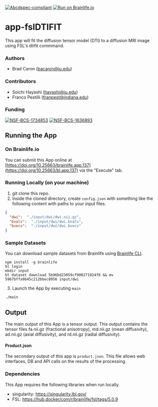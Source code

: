 [![Abcdspec-compliant](https://img.shields.io/badge/ABCD_Spec-v1.1-green.svg)](https://github.com/soichih/abcd-spec)
[![Run on Brainlife.io](https://img.shields.io/badge/Brainlife-bl.app.137-blue.svg)](https://doi.org/10.25663/brainlife.app.137)

# app-fslDTIFIT
This app will fit the diffusion tensor model (DTI) to a diffusion MRI image using FSL's dtifit commmand. 

### Authors
- Brad Caron (bacaron@iu.edu)

### Contributors
- Soichi Hayashi (hayashi@iu.edu)
- Franco Pestilli (franpest@indiana.edu)

### Funding
[![NSF-BCS-1734853](https://img.shields.io/badge/NSF_BCS-1734853-blue.svg)](https://nsf.gov/awardsearch/showAward?AWD_ID=1734853)
[![NSF-BCS-1636893](https://img.shields.io/badge/NSF_BCS-1636893-blue.svg)](https://nsf.gov/awardsearch/showAward?AWD_ID=1636893)

## Running the App 

### On Brainlife.io

You can submit this App online at [https://doi.org/10.25663/brainlife.app.137](https://doi.org/10.25663/bl.app.137) via the "Execute" tab.

### Running Locally (on your machine)

1. git clone this repo.
2. Inside the cloned directory, create `config.json` with something like the following content with paths to your input files.

```json
{
  "dwi":  "./input/dwi/dwi.nii.gz",
  "bvals":  "./input/dwi/dwi.bvals",
  "bvecs":  "./input/dwi/dwi.bvecs"
}
```

### Sample Datasets

You can download sample datasets from Brainlife using [Brainlife CLI](https://github.com/brain-life/cli).

```
npm install -g brainlife
bl login
mkdir input
bl dataset download 5b96bd23059cf900271924f8 && mv 5967bffa9b45c212bbec8956 input/dwi
```


3. Launch the App by executing `main`

```bash
./main
```

## Output

The main output of this App is a tensor output. This output contains the tensor files fa.nii.gz (fractional anisotropy), md.nii.gz (mean diffusivity), ad.nii.gz (axial diffusivity), and rd.nii.gz (radial diffusivity).

#### Product.json
The secondary output of this app is `product.json`. This file allows web interfaces, DB and API calls on the results of the processing. 

### Dependencies

This App requires the following libraries when run locally.

  - singularity: https://singularity.lbl.gov/
  - FSL: https://hub.docker/com/r/brainlife/fsl/tags/5.0.9
